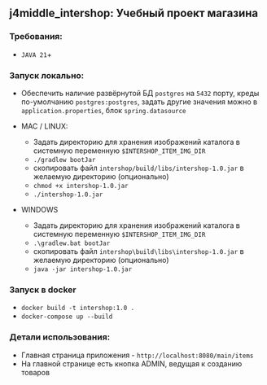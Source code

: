 ## j4middle_intershop: Учебный проект магазина

### Требования:
- `JAVA 21`+

### Запуск локально:
- Обеспечить наличие развёрнутой БД `postgres` на `5432` порту, креды по-умолчанию `postgres:postgres`, задать другие значения можно в `application.properties`, блок `spring.datasource`
- MAC / LINUX:
    - Задать директорию для хранения изображений каталога в системную переменную `$INTERSHOP_ITEM_IMG_DIR`
    - `./gradlew bootJar`
    - скопировать файл `intershop/build/libs/intershop-1.0.jar` в желаемую директорию (опционально)
    - `chmod +x intershop-1.0.jar`
    - `./intershop-1.0.jar`

-  WINDOWS
    - Задать директорию для хранения изображений каталога в системную переменную `$INTERSHOP_ITEM_IMG_DIR`
    - `.\gradlew.bat bootJar`
    - скопировать файл `intershop\build\libs\intershop-1.0.jar` в желаемую директорию (опционально) 
    - `java -jar intershop-1.0.jar`

### Запуск в docker
- `docker build -t intershop:1.0 .`
- `docker-compose up --build`

### Детали использования: 
- Главная страница приложения - `http://localhost:8080/main/items`
- На главной странице есть кнопка ADMIN, ведущая к созданию товаров
